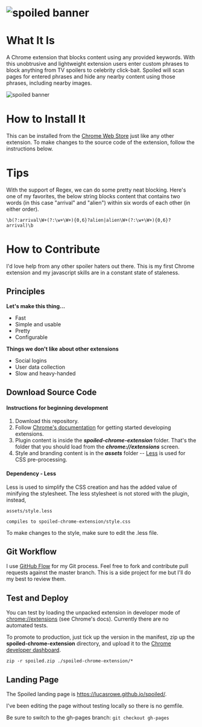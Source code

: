 # <img src="assets/banner-1400x560.png" alt="spoiled banner"/>

# What It Is

A Chrome extension that blocks content using any provided keywords. With this unobtrusive and lightweight extension users enter custom phrases to block anything from TV spoilers to celebrity click-bait. Spoiled will scan pages for entered phrases and hide any nearby content using those phrases, including nearby images.

<img src="assets/spoiled.gif" alt="spoiled banner"/>

# How to Install It

This can be installed from the [Chrome Web Store](https://chrome.google.com/webstore/detail/spoiled/ofgoaiodajmkpocgdkjlokhhbpeodnci) just like any other extension. To make changes to the source code of the extension, follow the instructions below.

# Tips

With the support of Regex, we can do some pretty neat blocking. Here's one of my favorites, the below string blocks content that contains two words (in this case "arrival" and "alien") within six words of each other (in either order).

    \b(?:arrival\W+(?:\w+\W+){0,6}?alien|alien\W+(?:\w+\W+){0,6}?arrival)\b

# How to Contribute
I'd love help from any other spoiler haters out there. This is my first Chrome extension and my javascript skills are in a constant state of staleness.

## Principles

**Let's make this thing...**
* Fast
* Simple and usable
* Pretty
* Configurable

**Things we don't like about other extensions**
* Social logins
* User data collection
* Slow and heavy-handed

## Download Source Code

#### Instructions for beginning development
1. Download this repository.
2. Follow [Chrome's documentation](https://developer.chrome.com/extensions/getstarted) for getting started developing extensions.
3. Plugin content is inside the **_spoiled-chrome-extension_** folder. That's the folder that you should load from the **_chrome://extensions_** screen.
4. Style and branding content is in the **_assets_** folder -- [Less](http://lesscss.org/) is used for CSS pre-processing.

#### Dependency - Less

Less is used to simplify the CSS creation and has the added value of minifying
the stylesheet. The less stylesheet is not stored with the plugin, instead,

    assets/style.less

    compiles to spoiled-chrome-extension/style.css

To make changes to the style, make sure to edit the .less file.

## Git Workflow

I use [GitHub Flow](https://guides.github.com/introduction/flow/) for my Git process. Feel free to fork and contribute pull requests against the master branch. This is a side project for me but I'll do my best to review them.

## Test and Deploy

You can test by loading the unpacked extension in developer mode of [chrome://extensions](chrome://extensions) (see Chrome's docs). Currently there are no automated tests.

To promote to production, just tick up the version in the manifest, zip up the **spoiled-chrome-extension** directory, and upload it to the [Chrome developer dashboard](https://chrome.google.com/webstore/developer/).

    zip -r spoiled.zip ./spoiled-chrome-extension/*

## Landing Page

The Spoiled landing page is
https://lucasrowe.github.io/spoiled/.

I've been editing the page without testing locally so there is no gemfile.

Be sure to switch to the gh-pages branch: `git checkout gh-pages`
